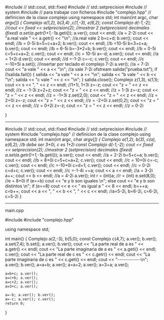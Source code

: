 
#include <iostream> // std::cout, std::fixed
#include <iomanip> // std::setprecision
#include <cstdlib> // system
#include <fstream> // para trabajar con ficheros
#include "complejo.hpp" // definicion de la clase complejo
using namespace std;
int main(int argc, char *argv[])
{
    Complejo a(1,2), b(3,4) ,c(1,-3), e(6,2);
    const Complejo d(-1,-2);
    //cout << fixed << setprecision(2); //mostrar 2 (setprecision) decimales (fixed)
    a.set(a.getr()+1,-1*a.geti());
    a.ver(); cout << endl; //a = 2-2i
    cout << "a.real vale " << a.getr() << "\n"; //a.real vale 2
    b=c+d; b.ver(); cout << endl; //b = 0-5i
    b=5+c+a+2; b.ver(); cout << endl; //b =10-5i
    b=3+c+a; b.ver(); cout << endl; //b = 6-5i
    b=-3*2+b; b.ver(); cout << endl; //b = 0-5i
    c=5+c+a+2; c.ver(); cout << endl; //c = 10-5i
    a=-d; a.ver(); cout << endl; //a = 1+2i
    d.ver(); cout << endl; //d =-1-2i
    c=-c; c.ver(); cout << endl; //c =-10+5i
    a.set(); //insertar por teclado el complejo 7-2i
    a.ver(); //a = 7-2i
    cout << "a vale " << a << "\n"; //a vale 7-2i
    ofstream salida("prueba.txt");
    if (!salida.fail()) {
        salida << "a vale " << a << "\n";
        salida << "b vale " << b << "\n";
        salida << "c vale " << c << "\n";
    }
    salida.close();
    Complejo z(1,3), s(1,1);
    cout << s << ", " << z << endl; //1+1i, 1+3i
    z=-z; cout << "z = " << z << endl; //z = -1-3i
    z=2+z; cout << "z = " << z << endl; //z = 1-3i
    z=-z; cout << "z = " << z << endl; //z = -1+3i
    z.set(2,0); cout << "z = " << z << endl; //z = 2+0i
    z=-z; cout << "z = " << z << endl; //z = -2+0i
    z.set(0,2); cout << "z = " << z << endl; //z = 0+2i
    z=-z; cout << "z = " << z << endl; //z = 0-2i
    
}












-----------------------------------------


#include <iostream> // std::cout, std::fixed
#include <iomanip> // std::setprecision
#include <cstdlib> // system
#include "complejo.hpp" // definicion de la clase complejo
using namespace std;
int main(int argc, char *argv[])
{
    Complejo a(1,2), b(3), c(a), e(6,2); //b debe ser 3+0i, c es 1+2i
    const Complejo d(-1,-2);
    cout << fixed << setprecision(2); //mostrar 2 (setprecision) decimales (fixed)
    a.set(a.getr()+1,-1*a.geti());
    a.ver(); cout << endl; //a = 2-2i
    b=5+c+a; b.ver(); cout << endl; //b = 8+0i
    c=5+c+a+2; c.ver(); cout << endl; //c = 10+0i
    c=-c; c.ver(); cout << endl; //c =-10+0i
    c=d+1; c.ver(); cout << endl; //c = 0-2i
    c=d+c; c.ver(); cout << endl; //c =-1-4i
    ++a; cout << a << endl; //a = 3-2i
    a++;
    cout << b << endl; //a = 4-2i
    a.ver();
    int r = (int)a; //r = (int)
    e.set(8,0); //e = 8+0i
    if (e==b)
        cout << "e y b son iguales \n";
    else
        cout << "e y b son distintos \n";
    if (e==8)
        cout << e << " es igual a " << 8 << endl;
    b=++a;
    c=b++;
    cout << a << ", " << b << ", " << c << endl; //a=5-2i, b=6-2i, c=6-2i, c=5-2i
}


_____________________________________________________________________
main.cpp


#include <iostream>
#include "complejo.hpp"

using namespace std;

int main() {
    Complejo a(2,-3), b(5,0);
    const Complejo c(4,7);
    a.ver();
    b.ver();
    a.set(7,4);
    b.set();
    a.ver();
    b.ver();
    cout << "La parte real de a es " << a.getr() << endl;
    cout << "La parte imaginaria de a es " << a.geti() << endl;
    c.ver();
    cout << "La parte real de c es " << c.getr() << endl;
    cout << "La parte imaginaria de c es " << c.geti() << endl;
    cout << "------------\n";
    a.ver();
    b.ver();
    a=a+b; a.ver();
    a=a+2; a.ver();
    a=3+a; a.ver();

    a=b+c; a.ver();
    a=c+b; a.ver();
    a=c+2; a.ver();
    a=3+c; a.ver();

    a=-b; a.ver(); b.ver();
    a=-c; a.ver(); c.ver();
    return 0;
}

